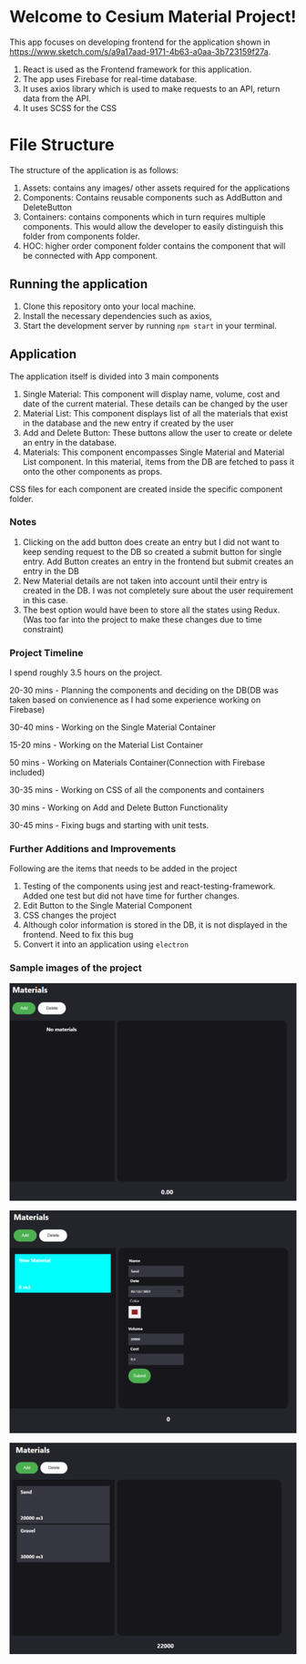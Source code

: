 # Welcome to Cesium Material Project!

This app focuses on developing frontend for the application shown in https://www.sketch.com/s/a9a17aad-9171-4b63-a0aa-3b723159f27a.

1. React is used as the Frontend framework for this application.
2. The app uses Firebase for real-time database.
3. It uses axios library which is used to make requests to an API, return data from the API.
4. It uses SCSS for the CSS

# File Structure

The structure of the application is as follows:

1. Assets: contains any images/ other assets required for the applications
2. Components: Contains reusable components such as AddButton and DeleteButton
3. Containers: contains components which in turn requires multiple components. This would allow the developer to easily distinguish this folder from components folder.
4. HOC: higher order component folder contains the component that will be connected with App component.

## Running the application

1.  Clone this repository onto your local machine.
2.  Install the necessary dependencies such as axios,
3.  Start the development server by running `npm start` in your terminal.

## Application

The application itself is divided into 3 main components

1. Single Material: This component will display name, volume, cost and date of the current material. These details can be changed by the user
2. Material List: This component displays list of all the materials that exist in the database and the new entry if created by the user
3. Add and Delete Button: These buttons allow the user to create or delete an entry in the database.
4. Materials: This component encompasses Single Material and Material List component. In this material, items from the DB are fetched to pass it onto the other components as props.

CSS files for each component are created inside the specific component folder.

### Notes

1. Clicking on the add button does create an entry but I did not want to keep sending request to the DB so created a submit button for single entry. Add Button creates an entry in the frontend but submit creates an entry in the DB
2. New Material details are not taken into account until their entry is created in the DB. I was not completely sure about the user requirement in this case.
3. The best option would have been to store all the states using Redux.(Was too far into the project to make these changes due to time constraint)

### Project Timeline

I spend roughly 3.5 hours on the project.

20-30 mins - Planning the components and deciding on the DB(DB was taken based on convienence as I had some experience working on Firebase)

30-40 mins - Working on the Single Material Container

15-20 mins - Working on the Material List Container

50 mins - Working on Materials Container(Connection with Firebase included)

30-35 mins - Working on CSS of all the components and containers

30 mins - Working on Add and Delete Button Functionality

30-45 mins - Fixing bugs and starting with unit tests.

### Further Additions and Improvements

Following are the items that needs to be added in the project

1. Testing of the components using jest and react-testing-framework. Added one test but did not have time for further changes.
2. Edit Button to the Single Material Component
3. CSS changes the project
4. Although color information is stored in the DB, it is not displayed in the frontend. Need to fix this bug
5. Convert it into an application using `electron`

### Sample images of the project

![Empty Material](./src/assets/EmptyMaterials.png)

![Adding Material](./src/assets/AddingMaterial.png)

![Showing Material List](./src/assets/ShowingMaterial.png)
